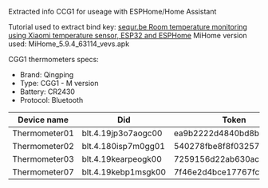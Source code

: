Extracted info CCG1 for useage with ESPHome/Home Assistant

Tutorial used to extract bind key: [sequr.be  Room temperature monitoring using Xiaomi temperature sensor, ESP32 and ESPHome](https://sequr.be/blog/2021/01/room-temperature-monitoring-using-xiaomi-temperature-sensor-esp32-and-esphome/#getting-the-bindkey-of-the-cgg1)
MiHome version used: MiHome_5.9.4_63114_vevs.apk

 CGG1 thermometers specs:
- Brand: Qingping
- Type: CGG1 - M version
- Battery: CR2430
- Protocol: Bluetooth

| Device name | Did | Token | Bindkey | Mac address | 
| --- | --- | --- | --- | --- |
| Thermometer01 | blt.4.19jp3o7aogc00 | ea9b2222d4840bd8be96b0f6 | c4ace87e54c2e27190ebcb482ed4fe1e | 58:2D:34:12:3B:E8 |
| Thermometer02 | blt.4.180isp7m0gg01 | 540278fbe8f8f03257b61c92 | 4ccd63ecb8a89bef0bf573a3 | 58:2D:34:11:3D:81 |
| Thermometer03 | blt.4.19kearpeogk00 | 7259156d22ab630ac04732cb | fc890dc9b636cf4ace5a1da0 | 58:2D:34:10:BD:6D |
| Thermometer07 | blt.4.19kebp1msgk00 | 7f46e2d4bce17767fcf1f86f | bd4de7079529bc6190bb6aaf | 58:2D:34:11:10:A4 |
